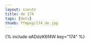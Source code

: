 ```yaml
--- 
layout: sieutv
title: de 174
tags: [detv]
thumb: ffmpeg/174_de.jpg
---
```

{% include oADdzK6f4W key="174" %} 
